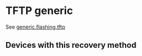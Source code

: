 # TFTP generic

See [generic.flashing.tftp](/docs/guide-user/installation/generic.flashing.tftp "docs:guide-user:installation:generic.flashing.tftp")

## Devices with this recovery method
